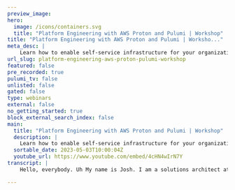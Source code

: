 ```yaml
---
preview_image:
hero:
  image: /icons/containers.svg
  title: "Platform Engineering with AWS Proton and Pulumi | Workshop"
title: "Platform Engineering with AWS Proton and Pulumi | Worksho..."
meta_desc: |
    Learn how to enable self-service infrastructure for your organization using AWS Proton and Pulumi. The workshop will briefly introduce Pulumi, an i...
url_slug: platform-engineering-aws-proton-pulumi-workshop
featured: false
pre_recorded: true
pulumi_tv: false
unlisted: false
gated: false
type: webinars
external: false
no_getting_started: true
block_external_search_index: false
main:
  title: "Platform Engineering with AWS Proton and Pulumi | Workshop"
  description: |
    Learn how to enable self-service infrastructure for your organization using AWS Proton and Pulumi. The workshop will briefly introduce Pulumi, an infrastructure-as-code platform where you can use familiar programming languages to provision modern cloud infrastructure and AWS Proton, a managed service for self-service infrastructure templates.   This 200-level workshop is designed to help users with basic familiarity with Pulumi effectively handle real-world use cases. We will guide you through using AWS Proton and Pulumi with diagrams and a series of labs to help accelerate your organization's platform engineering efforts.  
  sortable_date: 2023-05-03T10:00:04Z
  youtube_url: https://www.youtube.com/embed/4cHN4wIrN7Y
transcript: |
    Hello, everybody. Uh My name is Josh. I am a solutions architect at Pulumi. Uh and with me is Adam and if you'd like to introduce yourself. Yeah. Hey, y'all. My name is uh Adam Keller. I am a developer advocate um with Aws and um specifically, I'm working with uh A BS proton as well as just overall on the platform engineering and DEV ops Space uh over at Aws. So, really excited to be here and talk to y'all today. All right. So, uh if you have not yet done, so I definitely encourage everyone to sign up for a Plumy account. Uh If you sign up for a Plume account, you can use the Plumy back end uh to manage your state file and your secrets. That is definitely the easiest way to get started. The uh ploy service is free to use for individual use forever uh with essentially unlimited usage. Uh So I definitely encourage you to if you're, especially if you're learning, Pulumi use the Pulumi Service back end. Um Once you are up and running with Pulumi and uh if you think that your organization might be adopting it uh on a larger scale. I would encourage you to sign up for a 14 day free trial that will give you two weeks of access to our enterprises enterprise features. You know, pretty much the full uh range of things that the Pulumi service offers. So you get two weeks of free access to all of that including like scin single sign on. Uh you know, our most advanced policy is code features all there. Uh and there is no credit card required for that. Uh So don't use your trial like right away for just like getting up and running with ploy. But like once you get comfortable with Pulumi and you're like, hey, I might want to show this to my organization. Uh That's like a good time to sign up for uh for a trial. OK. So I'm gonna hand off to Adam now and he's gonna tell you a little bit about proton platform engineering and internal developer platforms. Take it away. Thank you. So, um first of all, again, thank you everybody for, for being here. Super excited to just talk about platform engineering, proton Pulumi and how, how all of this kind of comes together. Um But usually when I, when I talk about platform engineering, I like to start by just kind of talking about how we got to where we are today and, and how we've evolved and you know, when we look at platform engineering, really, it's all foundational built on top of you know this the the DEV ops movement dev ops culture with, you know, the ultimate goal of bridging the gap between developers and operators, you know, and, and, and infrastructure folks. Um you know, we started where we had this, this kind of very siloed model where infrastructure, people built infrastructure, they received a request, then they provisioned the infrastructure provision, the application to run on that infrastructure and then it was ready to go. And the developer just said, here's my code. Now you do the rest obviously, that was a slow process, very time consuming. And where we've gotten to is this kind of more modern era now where uh you know, folks are leveraging the cloud, they are taking advantage of managed services. You know, we've kind of learned that if we don't have to manage a database, you know, server, uh why do it and let's offload that, that heavy lifting, let the cloud take care of it. Um You know, we're using more modern technologies, containers, serverless technologies. There's been this huge uh boom in in leveraging serverless managed services uh and containers. And I mean, look, we see it with Kubernetes today, we see it with, you know, Circulus functionality like Aws lambda. Uh it's just exploded and with that have come some really great uh Infra infrastructure is code tools. Um you know, Pulumi being one of them where you know, infrastructures code started with uh defining as you know, Yaml cloud formation but before that, it was using chef, you know, puppet and we've kind of evolved into really programmatically defining your infrastructure as code. And you know, with that has a lot of power comes with that, right? You can have a lot of conditional logic and really make smart decisions when you build your infrastructure using infrastructure as code. And of course, you know, C I CD pipelines have become all the rage and and that's even evolved into uh into using GIT as, as the source of truth. So we've seen a lot of, you know, pipelines kind of taking over git with get ops and finding, you know, modern approaches to deploying code, deploying infrastructure uh as well. And of course, the, the last thing to mention here is microservices, right? We've, we've gone from this um you know, monolithic uh model of, of developing software to a more micro service model. And uh you know, one thing I wanna say is is there's no right or wrong approach to how you build software and how, how you build uh infrastructure, ultimately, what it comes down to is what's the best model to support the culture of the organization and to support your, your teams. But with that, we found that micro services obviously give you more agility uh so you can move faster, deploy faster, your blast radius is lessened because if you, you break your micro service, you're not breaking the entire application. And you know, throwing up a 500 error on, on your website uh for the entire page, maybe it's just one particular function of uh of your uh application. But with that, while we gained a lot of advantages, ultimately, what we've realized is that, you know, we've kind of sold it as, as maybe some people have sold it as being simpler. Maybe some have said it's a simpler approach. But I think what we've realized is it's not um you know, to build micro services to build out your infrastructure as code, there are still a lot of resources that need to be created. Um And we still have to think about how do we deploy these resources and then once those resources are deployed and our applications deployed, how are we monitoring it? How are we keeping track of um of the health of our application, the health of our infrastructure to ensure that, you know, we're not just going down and, and no one's aware of it. So, you know, what we've seen is with the DEV ops movement that we've made some pretty great progress. You know, developers get the C I CD pipelines, this really awesome automation, but it's still the developers are still focused on, you know, when we're, when we're bringing the two teams together, there's still a lot of focus on infrastructure and developers still have to kind of think about a lot of the uh you know, what's on on the infrastructure side and there's a lot of work. Um And ultimately, what we're hearing is developers don't always want to be experts and you know, be the the 10 X developer, right? They want to do what they do really well, which is build application code. Um And, and you know, deploy that code, so they're looking for standardization. But with all of this, we want to enable developers to, to build at their pace in a self-service model, but ultimately have the guard rails in place to do that. And with that, we've seen, you know, in practice where we see these built giant extractions that are being built by platform teams mega pipelines. Uh you know, this one C I CD pipeline that kind of deploys everything and I call it like the Uber C I CD pipeline that deploys all your infrastructure across many accounts and it becomes really hard when someone wants to come in and maintain that or contribute or build on top of that. So ultimately, what we've seen is there with all the good that's come out of this. In reality, there's still a lot of complexity to manage and we're still looking for ways to simplify that. And this is where platform engineering has, has come in. And again, I will say platform engineering, in my opinion is just an extension of DEV ops. Um You know, I think titles are are great, you know, but at the end of the day, we all have the same goal in mind. And that goal is to just make developers lives easier so they can serve their uh end user, which is, you know, the customer so they can give, you know, fix bugs faster, provide features faster and the operations teams, the infrastructures teams can build resources and define them in a way that enables developers to move faster and that ultimately the developers are their customers. So to put it simply, platform engineering is just looking to bridge that gap with self service interfaces um and ways for the developers to get what they need with all the guard rails and, and compliance built in. So with that, we've seen the boom in platform engineering in two kind of emerging patterns. One of those is get ups where you know, get ups, there's, there's a whole thing on, on a definition on it according to the CNCF. But ultimately, the idea behind get ups is you use get as the source of truth and any time a uh manifest is updated and get ups or any changes made, um There's a controller out there that's going to apply that change. And if anything changes manually outside of code, that controller is gonna reconcile and make sure that desired state is always being met. And then on the other side, we have self-service developer platforms, otherwise known as internal developer platforms. Sometimes you'll hear in in uh internal developer portals. Um But ultimately the goal of a a self-service developer platform is to set your standards and build common blueprints that represent your organization and your best practices of how you operate. So an example may be, you know, defining kubernetes clusters and then defining a standard way to deploy your applications onto those kubernetes clusters that meet compliance that follow the guard rails and ensure that what you're, what a developer is deploying is safe according to your standards. So ad BS proton aims to solve the problem of platform engineering and having to manage the platform on your own. So as I mentioned earlier, you know, platform engineering, the goal is to bridge the gap between developers and infrastructure operators. And proton really believes in that as as its mission. So I like to refer to proton as infrastructure as code orchestration where ultimately the platform team is defining the templates um that developers can, can deploy from oftentimes we call this golden path where we're saying here are the patterns that you can use to deploy. And you know, oftentimes these patterns are, you know, like I mentioned earlier, you know, uh containerized services, serverless functions that are, you know, behind an API gateway and these patterns deploy to all your shared environments based on on where you know, you want them to deploy. So a couple of features about proton and I realize I'm talking a lot, I could honestly talk all day, but I wanna get to the demo because I think that's where the most fun is. But proton provides um some pretty powerful functionality that we found our uh our customers have found to be really exciting and they've had great success with one is the self-service interface. So uh as a as a platform uh engineer, you're able to define your template centrally store them in GIT and use GIT as that source of truth. And proton will actually automatically uh present templates uh and publish those templates based on what you've stored in GIT. And when you set up that sync process, um but it has that really nice self-service interface for developers to go in, they have a nice catalog of, of um different blueprints or patterns that they can choose from, they pass in their inputs to configure the infrastructures code. And then proton actually deploys that infrastructure as code on their behalf. So from the developer's perspective, they get that nice self-service interface, whether that's via the console or API S and proton manages the deployment of those resources as well as the the insight and visibility into all the resources that have been deployed across accounts um using AWS proton. Uh And the last uh you know, feature I'll talk about with proton is, is the versioning uh system. So one common problem we see out there in the wild is, you know, as customers uh you know, grow and grow and, and their footprint gets really large, having insight into knowing what you've deployed across all your different environments becomes very challenging. And where that challenge becomes even more of a potential problem is when you need to apply a fix. And you know, let's just say, you know, there's an ami that you're referencing Amazon machine image, right? And that machine image is referencing a particular package on the operating system that is now has a a pretty critical vulnerability. Well, in order to find out what version of infrastructures code is running across all your environments, you have to do some creative digging to figure out what's running where. Well with proton, that's all central in the proton dashboard, I can very quickly see what a version of my infrastructures code templates are running where and then we can take the appropriate action, do a one click upgrade and then we can get to that latest version. So that's it for proton. Uh I'm gonna pass it off to Josh and we'll go from there. OK? And, and folks, I'm gonna go a little faster than I usually go. Uh Because I wanna make sure that I'm able to get to the code uh because the code is uh more extensive than it usually is uh for uh for one of these hourlong workshops. OK. So what is Pulumi uh pluming is an infrastructure code tool. Uh The essential um elements of it are that it allows you to use real programming languages. Um We'll go over the full list in a moment on one of the future slides. Uh and it works with a multitude of clouds so it works with AWS uh A w uh the other public clouds. So we won't mention by name but you probably know them. Uh and also a long tail of likes uh solution. So like data do new, like GB git lab, so on and so forth. Um Off zero, I think uh there's like um a huge range of uh providers that uh plume can work with. So, um and so like, essentially that is the uh the, the crux of, of like Pulumi is real programming languages and then it works with a multitude of clouds. Um Plume is uh open source. Uh All of the, all the stuff that we're doing today is either open source or using the free version of our SAS back end. Um So uh do, do you know that the only cost that would be incurred by uh running this demo would be the cost of the EWS resources? And that should also be likewise pretty minimal uh a little bit about Pulumi program model. So at the um the overarching kind of structure, the big, the big container is a project. You don't generally deal with projects directly. Um within a project, you have a program that's uh that's your code. Uh that's uh for us that's going to be uh a typescript file uh within your program you're defining resources. An example of resource uh is like a BBC or an S3 bucket, resources had inputs and outputs. Uh And so you will very frequently see this pattern where the output of one resource becomes the input of the next resource. For example, you might define an AWS S3 bucket and the uh bucket name uh output would become the input of a uh a policy that you might apply to the bucket. Uh And so you'll see that pattern repeated uh in our code. Uh Likewise. So behind the scenes, within those inputs and outputs, that's where Pulumi is keeping track of what needs to be uh create uh changed or created or destroyed. And in what order, uh so that's kind of where the magic happens and that's what allows you to make your Pulumi program declarative. Uh You don't have to say, you know, I want to update this attribute of this bucket and then attribute uh change. Like this part of the policy, Pulumi will keep track of those uh dependencies for you by the behind the scene. In addition to our program, where we define our resources, we have stacks, stacks are essentially instances of the program. Uh A very, very common use for stacks is to make a different environments. So, like your Q A DEV and prod um that is actually not as applicable um when you're using proton as we'll see later, but it's just important to know uh you know, how you would do this in a sort of vanilla polly uh situation. Uh a quick overview of Plume's model. So we have our Plume program that is where we are writing our code plume programs can be written in a wide range of languages including Python uh typescript, javascript. That's what we'll be using today. Uh But we also support Go uh C# F sharp. Uh We have java support which is in preview. Uh We also have YAML. Uh YAML is kind of like there for um organizations that might not be ready to take like a, a full step to using full programming languages to define their infrastructure's code. And it's kind of there so that like folks have a little bit easier onboarding if they're not yet comfortable um with, with writing code, uh real, real programming languages to define infrastructure. Your Pulumi program is executed by the Pulumi engine that is like the Pulumi cli. Uh it is going to interact with the Pulumi service to read your state file to find out what state uh your infrastructure is in. And then it is going to inter interact with uh one too many Pulumi providers to actually uh change your resources. So, uh today we'll be using the AWS provider. Uh that is what is making the actual API call to um to the API uh AWS API and uh, but there are other providers out there. Like we have Kubernetes provider that is like very popular. And so like, you know, and you, it is very much idiomatic to use multiple providers in a single um in a single plumbing program. So you might want to spin up an Eks cluster and then deploy some KTIS manifest onto that cluster. Uh And that's like that's a very uh common use of plumbing. Ok. So now we're up to demo time. I'm gonna check the Q and A tag real quick. OK. That is a long question. And I'm gonna have to get to that uh a little bit later because I wanna make sure that I get through the code. Uh I am going to share my screen, rearrange some windows, please be patient. All right, we're gonna share this screen. We're gonna make sure we share the entire screen and the correct screen. OK. So folks should now see visual studio code and now we get to play my favorite part, my favorite game in any workshop. Uh We're gonna play a game called, is it large enough for you to read? Uh How does that look to you, Adam? Does that look? Does that look reasonable? Yeah, that look, that looks pretty good. If anyone complains, I will, I will interrupt you and let you know. Yes, please do. OK. So taking a tour of the code, um There are two important con concepts I understand in proton, there are environments and there are services. Uh your environment is like uh your shared infrastructure and that is typically going to be defined by your platform team and deployed by your platform team. Uh So I'm going and then on top of the in into those environments, you will be deploying services and your services. Uh The templates are still going to be defined by your platforms team. But the actual deployment is typically going to be happening uh by your application development team. So you know, if I am, so as a service team member, I'm going to like come into the proton U I uh and like, you know, fill out a form and then I'm going to click a button and then it will deploy. I will also select the environment into which I am deploying my service and then my service will be deployed. Uh We'll, well, you'll see that in detail uh very shortly. So in this proton templates directory, uh we have an environment template and a service template in the environment template. Um It's important to note that when you bundle uh proton templates, they do have to have a uh prescribed structure to them. Uh And that is detailed of course in the proton dots. Um So within the infrastructure folder here, this is this is like where you're gonna see like the stuff that looks very familiar if you've worked with Pulumi before plus a couple of extra things that I will go into very shortly. Uh So in our pluming program, this is a pretty straightforward pluming program. Uh I'm gonna highlight a few lines. So uh we create a VPC. Uh this is the AWS X VPC. So this creates like a VPC and sub nets and net gateways and all that, all that goodness. So you have a fully functioning VPC like right out of the box with just a couple of lines of code. Uh We also create a in a uh an ECs cluster. Uh We're gonna deploy uh a Fargate service onto that um in the service portion and we have a security group for our load balancer. Uh This is not by the way, 100% production ready. Uh This could certainly be tweaked to be a little bit more, both flexible uh and uh and like uh a little bit more secure. So don't, you know, use this right out of the box for like production. Uh But it should give you a really, really good starting point. Uh And then we also have an A LB and we are deploying uh our A lb into the public subnet of our B PC. So here's an example, I'm gonna highlight over this. That is any um oh I know why uh normally in a pluming program, you would get, you would get the hard typing. Uh But because of the way that we have this set up, you'll notice that there's no node modules here. Uh That's because when we deploy our proton template, we do not include node modules. Uh That is they are uh they will get grabbed when proton runs the template, you'll see all of this later. Uh The important thing to take away from this is like this is our shared infrastructure. So we have a VPC, we have an ECs cluster and we have a load balancer and all of the services that we deploy into this environment uh are going to use this shared infrastructure at the bottom of our file. We have some uh some outputs. Uh These are stack outputs in Pulumi uh in typescript, you do that just by adding the export keyword. Uh So we're exporting the VPC ID, the private subnet I DS, the cluster A RN, the uh the low balancer A RN and low balancer TNS name and all of these things are there because they are going to be consumed by our service template. Notice by the way that we do not export the public subnet I DS because we do not want people deploying services directly into public subnets. That's what the low balancer is partially there for. OK. So that is uh are we so far so good? Uh I, I can't really see the chat because I only have two monitors and one of them has my notes. Uh But I don't even give me a thumbs up. Uh Yeah, I just wanna add, yeah, it seems like everyone's good. Um There was one person just mentioned con maybe some confusion around services. And I just think with, with proton like when, when you think about services think, you know, uh the blueprint that defines how your application runs. So if that's a container, if that's a serverless function, it's whatever the infrastructure uh that is required for your application to run. And then the environment is just those shared resources as Josh said, which by the way, Josh just I wanted to commend you, you explained it like, like maybe you should be the proton developer advocate because that was really good. But the environment is where the shared resources live. And essentially when you deploy a service through proton uh proton bridges uh environments and services together through inputs and outputs. So you make your configurable inputs in the schema file and then proton is able to then dynamically configure resources based on those values. So anyways Josh, so far. So good. Cool. OK. So um how does proton actually like run Pulumi commands? It does it by uh using code build, which is uh for those who don't know code build is um AWS S managed uh continuous integration service. Uh More to, to boil it down to a very, very simple concept. It is basically a con they give you a container and it runs bash commands, whatever you supply it and you define those batch commands uh in this file manifest dot YAML. Uh So there are two scripts that you're basically gonna be supplying here. One is to provision the infrastructure that is going to run a few Pulumi commands and then run Pulumi up and then there's also a deep provision section that's going to uh do whatever it needs to do to set up and it's gonna run plume destroyed. So it's pretty straightforward. Uh Let's take a quick talk uh tour through our provision script. Ok? So we have some debugging stuff You can ignore that safely. OK? So we're gonna download Pulumi, we're gonna run M PM install. That's gonna give us our node modules back and then we're gonna run some plumbing commands to essentially configure the environment. So uh we have a stack name, right? And so um what you can't see here but I have some, I have a sample over here. Uh And I'll go into it in just a moment. Proton takes the inputs that you give through the console and it uh it puts them in AJ O A known JSON file called proton dash inputs dot JSON. And then, so what we're doing here is we're taking proton dot inputs, proton dash inputs dot JSON. And we're using the JQ uh command line tool to get those values and pass them to our Pulumi stack. For example, uh we're grabbing the stack name. Uh You'll see, you'll see more configuration actually when we go from the uh when we, when we go over the uh the service template because that's going to be using all the outputs from the environment which are passed along to the service. Uh If you want to see what that looks like for an environment here is the sample file. So uh the environment name gets passed through like, so we use that environment name that's gonna become the name of our VPC. Uh And then we also, this is actually uh this is actually a little bit outdated, but essentially the one we'll keep an eye on here is the name. So we'll use this name. And then over in our plume program, we pull that in using the plum config functionality. We require the name. We also require a cyber block and then we use this name down here when we actually name the VPC resource. And so this name will filter down into like everything that you see in the console. So like if you're looking at the VPC, if you call this thing, uh you know, my environment, the VPC will end up being called out my environment dash VPC. Uh The um the subnets will have names that are also based off of that. So you'll see which ones are the public subnets and the private subnets and stuff like that. Uh And then we also pass through the cyber block uh as a as a configuration parameter just as a sort of demonstration. It doesn't actually have any effect on uh this particular infrastructure we build. But like if you can think of a scenario where you might have like hub and spoke network with like centralized egress. Uh Those VPC cyber blocks become very, very important because you need them to not collide. And so you need them to be parames. Josh, can I say that is the environment? Uh And I think, you know, so that again, so plume super powerful because you, you can programmatically define your infrastructure as code, you're using typescript here. Now imagine as you get more advanced in your templates, maybe you wanna make a uh one of the optional inputs, load balance or maybe you want to have a central load balancer in your VPC. So with Pulumi, I could have a conditional statement in my code that says if load balancer was enabled. So if that bullying value was set to true when someone created the environment, create a load balancer, create this shared load bouncer. But if not, then that load balancer never gets created. So you can really get you, you there's a lot of power that you have when you mix Pulumi with proton here because you can have this really nice self-service interface with all these options. And the end user is just selecting what they want and programmatically you're able to make decisions at deploy time at render time. So that was all I wanna say. Thanks, Josh Awesome. So um and then, so then the next question is like, well, how do we and how do we like let the console user know um what inputs are available. And so that comes from this file under schema schema dot A. Uh It is a YAML file that essentially lets you define like what the inputs uh the possible inputs are. Uh you can, we, this is a pretty minimal example. Um So right here, we just have the BBC Cider block um environments always have a name anyway. Uh So you don't actually have to define that in the scheme of block. Um But you, there's like a lot you can do with this file, you can say which ones are required, you can add validation uh to these inputs. So like, you know, uh if, if I had more time I could add a uh a validator here um that would like ensure that this is actually a valid cycle blocking. And so, um but let's uh let's get to like the actual action here and let me where, where do we go here? Where did you go? There you are proton console. OK. So uh and now can folks see this? I'm making it nice and big. Hopefully that is OK. And give me a thumbs up if that looks good to you. Little bigger, uh little bigger. All right one. Alright, cool. So here's the proton dashboard. And what we're gonna do now is we are going to create an environment, OK? And create an environment. So here is our environment template. It's called fargate dash env. Uh I may at some point after uh this workshop, go and clean some of these up. So the names are a little bit more consistent. Um But we're gonna select that environment. We're gonna click configure. OK? So under provision, we're gonna leave this alone because we are using code build provisioning. Uh which is, so that's basically neither, none of the above. Uh We're gonna go to which deployment account we're gonna deploy to this account, which is fine. We're gonna give this uh environment a name, my env uh we can give it an option description, but we're not gonna do that here. And then we need to select which role uh is going to be used to deploy it. Uh I will show you how I created this code uh role uh later if there's time, but I'm gonna select this uh this role that I created uh using actually, OK? And then we can add some tags if we need to, but we don't need to do that. So let's click next. Ok? Now, we are able to actually enter the cyber block. Let's let's go 10.3 0.0 0.0 0.16 total, classic classic cyber block. Uh Let's, and then we're gonna hit next, ok? So then we're gonna get a chance to review the inputs that we did. Uh They all look good because this is a simple example. And then we're gonna click create. OK. So now we can see that our deployment status here is in progress. Uh What I'm gonna do is I'm actually gonna reload the page uh and now that we can reload the page, oh Look at this. We have code build provision. And so what we can do is we can click this link to the code build job which will take us into the code build uh console and we can tail the logs and we can watch it, do it, do its thing. And we're not gonna stick around here for the entire creation process. Uh I'm actually gonna jump back to the code so we can maximize our time together. Uh But very shortly, uh I'm actually gonna, I'm gonna jump back to the code now. We'll, we'll check back in here. But what you'll see is you'll see that these um these commands that we define our in our manifest dot L they're gonna start executing. Uh And then we're going to deploy our infrastructure using polluting. Let's see. Do we have any, we don't have any output yet, but that's OK because we have plenty more to show. OK. So that is the environment template. Now, let's take a look at the service template. OK? So our service template um likewise, yeah, this should look pretty familiar. Let's go into the Pulumi programs is the index dot TS file. And what are we doing here? OK. So we are requiring now, remember that we had all these outputs at the end of the environment. Well, we're now making the required configuration parameters uh for the service because this is how the service knows where to deploy its infrastructure. And so what is that infrastructure? Um And let me also preface this by saying uh this, the partitioning of the infrastructure between environment and service is not necessarily optimal. Uh That's another thing that I'd like to work on if I have time. Uh So, so you may see a few minor changes to this after um after this workshop is concluded. Uh So do like, you know, you might want to keep an eye on the um on the workshops uh on the workshops at Repo um that is linked in the handouts. That's where all the code is. So we create a target group for our service and an HD TB listener on the low balancer. And so like, you know, when we create this target group, right, we have this VPC ID and then where is this VPC ID ultimately coming from? It is coming from the environment. And how do we get our environment? Well, when we create our service, we select which environment it's going into. And when we do that, um proton will create a um a proton inputs that chase on file that includes all the outputs of the environment. And so that's right here. That is this file. So you can see that like you know, this is a lot longer than the uh than the, than the JSON file that we have for our environment. Our environment is very short, but our service contains not only like our inputs to the service but also all of the outputs from the environment. And so like here, for example, is like, you know, the, the uh the VPC ID that we're gonna use uh to deploy our listener. So hopefully everybody's following so far. So point being you get the outputs of the environment are passed as inputs to the service. Can I add one thing, Josh really quick, go ahead. Could you go back to that uh input really fast? Um In, in, in addition and again, a a again, you're explaining proton so beautifully. Um If you, one other thing that's really cool about the service templates is you can also bundle a pipeline definition in your service template. So if you decided that you wanted to have a pipeline, what proton would give you here is the pipeline inputs as well. So if you know, you want to make these templates generic, so one thing is maybe you wanna let you know you have a polyglot environment where one team writes and go the other team, you know, develops in Python, but they all need to run unit tests. So you could just say what's your unit test, script location? And then in your pipeline, you're just gonna run that um that that line based on what the the user passed in. And this is where you'll get all the information. So super powerful, you can really build extensive uh like full fledged services here with pipelines end to end and proton will, you know, fill in those blanks uh in this, in this file. All right, that's excellent. Oh And so we can see by the way that our, our V BC is uh being created, uh We're now down to the load bound. So our environment is, is progressing along very nicely uh back to so back to our service. So we're gonna create a target group, a listener I enrolled to run our um to run our far G task. We have a task definition and uh it is running, we're just gonna run essentially. So we're gonna create a far G task if you don't know what Fargate is. Uh fargate is ewss managed uh serverless container orchestrator. Uh It basically means that you can run uh containers without having to worry about the hosts on which they're actually running. You just point it kind of at a VPC and say, uh you know, scale out it within this VPC and it does its thing. Uh It's an excellent option. Uh If you are running an application on containers and uh are just kind of getting started and don't wanna have to necessarily deal with the complexity of running like a Cobert cluster. Uh We have a security group. The security group is this is basically to allow traffic properly. Um From our far day cluster, we need to be able to download the actual engine X container. That's why we have to allow port 443 and then port 80 is where the actual engine X traffic will flow. Again, this is not a production uh ready uh uh set up. You would normally have like uh http S and have that terminate the low bouncer. Uh But for simplicity, we're just gonna run straight port 80 through to uh to engine. Finally, we define the service. Uh The service is going to be deployed into our private subnets. That's where you want. You don't want necessarily want your container to be publicly addressable. Typically you do not. And then the last thing we're gonna do is we're gonna export our service URL uh again in a more um one of the things I do want to eventually do to improve um The this demo code is to allow it to support multiple uh services uh on a, in a single environment right now. It only supports one. So this URL would uh if we had multiple services, there would be like a, an extra um an extra URL segment tacked on to the end and we would use um layer seven based routing to be like, OK. Uh Whatever, whatever, whatever dot Amazon app that AWS dot com slash service one, we'll route to the first service slash service two would route to the second one. Um So that's a future enhancement that hopefully we'll be able to, to get out at some point uh looking at the schema uh or schema dot yaml. So this is the, this is what defines the console inputs for a service. Uh We have a, this is essentially a dummy. Uh uh This is a dummy input basically. Uh But we're gonna allow you to define the service port. It doesn't actually work at a, at present, but that is definitely something that you might uh in a more production scenario of like one clear example of like a, a parameter to the service would be the name of container, right? So you're gonna have like my org slash, you know, uh login service or my org slash orders service or whatever. Uh That's like how you would use it in a more productive scenario. So, like each team would fill out what the name of the container is that contains their application code. OK? So let's see how our uh OK. Good. So our environment is now deployed uh And we can close the code build tab back in proton Town. Uh So we see our environment is called my ENV. And if we hop on over to the VPC console lo and behold to go to our VPC S, we see that we have my environment VPC right here. So that is what we just deployed there is the cer block that we defined and we can see that our inputs to our environment are have been passed along to the actual generated infrastructure. Great. OK. So let's go back to proton and a really cool thing to highlight there, Josh is you didn't. So all you did as the platform engineer and when I say all you did, I'm not trying to, you know, lessen all the, you know, all the hard work, but like you just define your templates using infrastructure as code, right? You're comfortable. That's your, that's your territory. You feel good there. What you didn't have to do was build an infrastructure pipeline. You didn't have to think about cross account roles and like all these all the complexities that come with automating, deploying of these resources, you just, here's my template bundle, here's my infrastructures code, published it and then went through the self service interface and proton handles the rest. So it's just kind of neat that you don't have to think about all of those complex things anymore. You're just really focusing on the value to you, which is defining the infrastructure in a way that's reproducible and deployable. Excellent. Uh So now that we're ready to create a service, we're gonna create, uh we're gonna choose our service template. It's the same single template that we just went over and visual studio code, we're gonna click configure, we're gonna give it a name but my service cool. Uh We don't, uh And then we can define some tags if you want to. That's optional. We're gonna skip that for now and we're also going to define a service instance name. So you can actually deploy multiple instances of the same service uh into multiple environments at once. Uh We'll call this uh my service instance and we need to select the environment. Um It's worth noting that um behind the scenes proton will let you do some pretty sophisticated things so that you can ensure that uh a service is only deployed into a compatible environment and not only a compatible environment but a compatible major version of that environment. Um You can do and we didn't really, we're not gonna show that here today but you uh you do when you create environment templates, there is semantic versioning that you, that you attach to that so you can create a new version of an environment and it might not even be available to anybody yet. Uh You actually have to explicitly publish it. Um So it's like this is like such a huge leap forward. Um For like for these types of manage services, this is like really, you know, proton is like really one of the nicest uh products I've seen uh in this area. So we're gonna select the environment that we just uh deployed into my environment. We're gonna enter our service port which doesn't actually do anything. We don't tell anybody uh we're gonna click next. Ok? Again, we get a chance to review all the choices we made. Uh We think we feel pretty good about them and we're gonna click create. OK? And so now we see our service status has created in progress. Uh I'm going to reload page and we're gonna go to this service instance we're gonna click here. Uh and lo and behold, we have our code build provisioning link And if we click this, it will open uh the codebuild console in a new tab. And again, we can tail the logs and keep an eye on uh what's going on. Uh So it is now running like M PM install. Uh Plume has already been installed and it's eventually going to run Pulumi up. Uh So at this point, uh I think I want to uh hm let's uh actually, you know what? We only have about 10 minutes left. I am by the way more than happy to stick around, I could talk about this for another hour. Uh If folks wanted to. Uh but I don't know that there is necessarily that much demand that said uh maybe this would be a good time to check in on Q and A. Um How are folks doing over there? Is everybody following? Does this all make sense? You know, Josh, there was one question. Yeah, the, the most recent one I think you you may be able to help with is how does proton compare to using uh Pulumi automated deployments could use them in conjunction? Are they more competing? So, uh yeah, I, I think that if you were using proton, you would probably not be using Pulumi deployment. Now that said there's still a lot of value in those scenarios that comes from using the Pulumi service, which uh I I can bring up right now actually. So this is the Pulumi Service. Um One example that comes to mind, right is, um, if you are uh on Pulumi business critical level of um, of service, um we give you the ability to define. So Pulumi has uh a policies code feature called policy packs. And you can, when you're, when you're on business critical, uh you can define a policy pack that needs to apply to every stack in your organization. So if you need HIPA compliance and there's certain AWS services that you can't allow anyone to use, uh you can write one rule in code uh to ensure that those services are not used and they will automatically be applied to all stacks across your organization. Um So that, so no, you would not necessarily be using Pulumi deployments if you're using proton, but there's still, uh, you would still probably want to use the Pulumi service, uh, by the way, uh, in the Pulumi Service, uh, you do get a, uh, history, uh, of this is our service that's being spun up. I guess it, I guess it just finished, um, within the p Pulumi service, by the way, you get, uh, the output, the same output you would see from the ploy cli uh, as well as like the change history to any stacks and any stacks that have been spun up or down as well. Uh So, uh, you get that history in there that's like so important when you're like, trying to figure out like who changed what, when and possibly why. Uh That's always good to know when you're working with production workloads. Uh Also in the Pulumi service. Uh Again, you have like uh we know we have a dashboard that shows you like your resource count over time, stuff like that. Um So I think that I think that the ultimate like proton and the plume service work really well together. Uh But you would not be using the specific feature of colum deployments in all likelihood if you are using proton. Um let's check back by the way on co build. OK. So we are all done. Our service has been uh deployed and if we go back to the pro top console, uh we can reload page and if we scroll down, uh I think it's actually what this up. No, here it is. So if we look here, details, outputs, we have our service URL. Let's copy that. Let's paste it into the browser and lo and behold, we have ourselves a new fresh, fully functional instance. Of engine X. So it works, which is always good to know. Um So we only have about eight minutes left. Um I wanna make sure I take this time to cover any questions because there's, I mean, this is, this is a very, very, this is a particularly dense uh presentation. I know I went over a lot of stuff. Um What else can I, can I help uh folks uh with, let's see, we have some questions here. Can you deploy services to environments that you already set up outside of proton proton? For example, existing ECs clusters? Yes, yes, you can. Um There's a lot of different ways you could accomplish that, but essentially, you just need to get the cluster ID and any other supporting I DS and infrastructures to Pulumi. And uh there are a lot of ways to do that in Pulumi, you could hard code it. Uh Pulumi has what's called a get method on every resource type. So you can query for example, a VPC by VPC ID uh or other um you know, there are functions within the AWS provider to grab a VPC by different identifying um characteristics. You might be looking for something with a specific tag. Um Again, so there's really, there's lots of ways to reuse that existing infrastructure um outside of um that that was created outside of Pulumi, you can also by the way uh import resources into Pulumi and have and so you, you would be able to potentially create a proton environment or another Pulumi program and import your existing infrastructure. Uh If you go to our blog, I wrote a blog post uh about that very subject pretty recently. Uh Let me see if I can grab it and I'll try and throw it in the handouts or uh for you. And yes. So on top of that. So, so you can also with proton if you want to, if you manage a, a stack outside. But like oftentimes what we see with customers is they kind of wanna, they wanna move to proton, but they want to do more of like that Strangler method type approach where you slowly isolate your stuff created outside proton has a feature called customer manage environments where basically you could define uh an environment and your environment is literally just uh the output. So VPC ID, uh ECs cluster A RN whatever you'd want to share. And then when you create a service definition in proton and you deploy it to that environment and I'm air quoting here, it's gonna grab those outputs and that's how proton knows of those values. So if you wanted to do that like natively in proton, that would, that's how you could do it creatively there. So Graham asked a great question. Can you provision the application on top of the infrastructure with pro time or is it just for the infrastructure? So Graham, that's that there's actually a this is actually a fairly nuanced answer. Uh If you are deploying a containerized service, the application is the infrastructure. Um However, if you have a scenario, for example, where uh you're running software on V MS, uh you could just as easily define in your infrastructure as code, you could define a um code, deploy deployment and do it that way. Um Or you know, with these, you know, because you're using um because you're using code build as your provision. If you can deploy it by executing bash for uh powershell commands, I believe the windows containers are also supported. Uh Check me on that, Adam make sure that's correct. Um But essentially if you can deploy it using a script. Yeah, good. So that is supported. Um You know, if you can deploy it using a script, then you can use pro to, to do this. You could just, you don't even need to be using Pulumi at all necessarily, you can pass parameters. Uh you know, to like if you're using uh what is it Capistrano, I think you could just pass parameters like Capistrano if you're deploying a ruby application like on to virtual machines. Um We have a lot more questions. Uh How does proton auto tagging work if plume is provision in the environment? Does it work if using cloud formation for provisioning? Uh So OK. So proton is going to tag uh in the console, right? Proton is gonna generate tags for let's say the environment regardless, I believe. Right. Yes. Yes. So it's gonna have these sort of Aws generated proton, um, tags. If you want to tag the actual resources the, uh, environment is creating, then in that case, um, you would just pass them through to your Pulumi program and then apply them. Uh, however you need to use in Pulumi. Um, if you were using the AWS, um, excuse me, if you're using the AWS X VPC component, uh the name of the resource which we call my ENV dash VPC or whatever. Uh those, those names are going to automatically filter down because that's how we design the component. So you will see those name tags in the um in the console. Uh Are there any other questions? Let's see. II I think we covered too much, maybe, maybe, but his mind is so full. There's no room for questions there. There's what can the templates be managed directly through proton? And I, I, I'd probably like to get some more uh elaborate a little more on that. But I mean, proton, essentially, you, you define your templates, um you know whether that's in GIT or in S3 and then you tell proton here's the location of the template and then proton knows what to deploy and how, what to render at deploy time. Yeah, the example code um by the way, uses S3 but in a production scenario, um you should use, you should probably use get uh sync instead. The reason that we use S3 um for this demo code is that it allows us to keep all the code in one repository so that things like can't possibly get out of sync. Um And I didn't really get a chance to dive too much into this, but it's worth mentioning that um we act, I actually set up proton and the templates themselves using Pulumi that I ran on my local machine. Uh So it's like a little bit of a uh uh an inception type thing. If you're familiar with that, with that movie, um When we set up the proton resources, they're actually pretty minimal. Um We have a role that codebuild can assume it's gonna allow it to create um AWS resources. So we give code build uh full admin, which is, that's like pretty standard practice. Um So, you know, if you're, if that, if that raises some hairs in the back of your neck, that is actually pretty normal um for, for tools like Pulumi that you, you do want to give them a role with full administrative access because if you give them anything short of that, they're not gonna be able to create I AM roles which are like pretty critical for most uh real world use usages. So like, for example, you can't, most of the time you're not gonna be able to run like a service application unless you are allowed to create I AM roles which in turn requires full administrator. Uh So that is, that is normal. Um In addition, so we have that. Uh so we have that role. Uh We're gonna apply that role to uh code build. We are giving uh we're also passing our Pulumi access token. So that's what allows us to interact with the Pulumi service. Uh We are putting that in secrets manager. Uh And then we give it. So we're essentially creating a secret and secret version. Uh That's so um when codebuild does its thing, uh we are actually passing that through to codebuild as an environment variable and you can see all the details of how that works in manifest dot YAML. Uh And then we're also creating a bucket in which to place our templates. Um So that's essentially how the protein infrastructure works. Uh If you want to look at the details, you can also dive into the environment, template folder and service, template folder. Um That is what actually uploads uh the G ZI template up here. So we have a make file that I know I'm like really, really tacking on quite a bit to the end of this uh workshop. But hopefully the, the folks are following along, we have a make file, the make file will take the code uh for our, for our template and tar and G zip it. And then uh if you run this Pulumi stack, it will upload uh the template into uh a uh S3 and uh create and publish a new version of the template. Um You can also do all of this through the U I. The reason that I decided to automate it is that uh in offering this workshop, I was running through this over and over and over again. And so it became very much worth my while to actually try and automate it as much as possible because I was doing it so many times. Uh If you're doing this in practice, you, it may be totally fine to like set these things up just through the proton console. Um Adam, if you by the way, have to go. Uh No worries. Uh I can stick around for a little while and try to answer uh the remaining questions um up to you. Uh So we have a question. Can I use I am to allow access deployment to groups of templates to a group of users? Uh I would certainly imagine so, but Adam, if you wanna fill in some details there, yeah, so this is something we're we're looking at with proton. So today you can't, you do have some control over who can deploy what in the proton console and API S. However, we are looking at um having more advanced identity uh and access management privileges uh there. So if that's something that you're interested in and you have some, some really good use cases, I'm just gonna post my email in here. Please feel free to reach out to me because that's something we're actively looking at. Uh right now. Awesome. Uh So Camila asks, uh what are some of the potential pitfalls to be aware of when using this combination? Pulumi plus proton? Um All right. So you don't want to do platform engineering in your company until like you're ready to do it. Um Some of the skills that you're gonna need, um some of the skills are gonna be necessary. OK? You're gonna have to understand how to separate environments versus services and which resources go into which place. Because if that gets messed up and you start having a whole bunch of developers, you know, deploying their services and then you're like, uh-oh, we put something in the wrong place that's gonna be difficult uh to fix, not impossible, just, just difficult. Uh It's very expensive in terms of time, not that. So in terms of money, um you definitely uh your platform engineering team needs to understand how needs to understand how to keep a stable versions of environments and services you uh you know, do not want to be uh unnecessarily creating new major versions of either environments or services. Um And so like, you know, and these, these are, these are skills that, that that can be learned. They're not, they're not inherent, no one's more in understanding semantic versioning or like, you know how to partition infrastructure between environments and services. Um but, you know, start small, I would say start small. Um you know, think of, try to put like really obvious shared infrastructure like VPC S, like, you probably don't want uh a service application team uh having to define their own cyber block or like aspects of their VPC. That's like a really great starting point. That's like really easy to, um you know, that's very clearly an environment in my mind. Uh Typically, you're going to want to have some sort of shared. Uh If you have, if you're using ecs or EKS clusters, those are also very good candidates to go into environments. Um So, yeah, again, I would say like, don't definitely don't be in a rush to like roll this out to your entire organization, start small. Um Make sure you go through a few major revisions and that your templates are relatively stable before you start to roll them out en masse. Um I think those are some of the, I think those are the biggest pitfalls that I can think of. Yeah, I, if I can, yeah, I, I think if I can just add a couple of things, I I agree with everything you're saying. One, you know, it it's very common and this is in, in platform engineering in general, we build these, these platforms to enable developers to self serve. One of the biggest failure points is we think we can solve all the problems in this central self-service. Uh platform. And the reality is we can probably get to about 80%. But at some point, you, you're not gonna be able to solve every problem at your organization. So recognize and start, as Josh said, you start small, recognize the problems that you can solve, build your templates. Make sure you're you think programmatically when you're defining these templates and have, you know, that conditional logic to uh you know, use that schema to to have some conditions to deploy things or not deploy things based on inputs. Um But also really quick segway here, proton does have a feature called components where when you get to that point where you just simply can't solve every problem. And there's that like the 80 20 rule, 80% you've solved with the platform, but there's 20% that you just pos can't possibly do everything. This is where components help developers can come in and actually bring their own infrastructure as code and deploy it on top of uh their services. So I'm not gonna dive into that now. But I think as we look forward and as we look at how we're building platforms in the future, this is gonna be critical uh because you gotta be a be able to think of the the developers that need to self serve, but also self enable. And that's where you know, features like components will help. And that's so sorry. There was one more question that I actually, I was gonna touch on too and I see my, my audio, my cameras off, but hopefully my audio is ok. Um proton is not opinionated about where you deploy to. So as Josh was showing proton launches a code job and then deploys your infrastructure as code based on what you have to find there. So if that means that you want to deploy somewhere else, you absolutely can. Uh proton is not forcing you to deploy to one particular cloud. It just runs in AWS runs that code, build, job runs your infrastructure as code. So if you want to deploy something into your, you know, uh data center, you can do that with proton as well. And uh one more thing I wanted to call out um in the uh in the sample code. Uh is that so if you the read me has a lot of the details that I went over, um It definitely explains pretty clearly. I hope, I hope it explains clearly uh all of the uh components of the code base. So like what's in each directory, what word do you need to deploy things? Uh All that information is there for you in the read me. So do um you know, hop on over and by the way, if there's anything that's not clear, please file in issue um in the github repo. Uh I'll be more than happy to uh to take a look at it and, and try to address it as quickly as possible. Um Also, you know, if there's any mistakes in the code, uh likewise, please, uh you know, do file an issue and I'll try and get it fixed up. Uh OK. So I think maybe we have time for like, maybe one more question because we're a little bit over time. Uh Craig, uh My former coworker asks, how does uh proton integrate with co catalyst if it does at all? OK. So yeah, again, my, my computer is getting a little wonky here, but it seems like my audio is good. But yeah, it was good. Thank you. So, uh OK. So it's a good question. So code catalyst really focuses on the that the developer experience um where developers can just kind of get pre vetted blueprints, like kind of opinionated blueprints and they can just click kind of drag and drop their um uh their, their C I CD workflow and it's really like really focused on on developer experience number one and having the opinion built in proton is opinionated in how we deploy infrastructures code and how we deploy. Um But it's very extensible. So you can build on top of proton, you, proton enables you to use Pulumi for example, or it literally you could use proton to deploy just A S A series of bash scripts if you wanted to. So uh that's kind of the main difference is proton offers that developer platform, but the platform team is defining the opinion where code catalyst is AWS has the opinion and that, you know, you can leverage Aws as a opinion there. Cool. And we have one more question. Uh Are there any particular features that make proton different from open source solutions like backstage? Yeah, that that's a good question and, and it's common uh a very common one backstage is really uh a really powerful uh developer portal. Um I would say that just the, the main difference between the two is just proton is, is uh fully managed, very infrastructure is code focused. Um you know, pipeline focused and backstage is really focused on the internal developer portal where developer can you know, kind of get that documentation, get scaffolding, like if they want to get in a a sample project, uh react project, for example, and get that repo you know, presented to them and, and kind of get the scaffolding, that's where backstage really shines. Um But I would say they're, they're, they're very, they, they do have similarities. But also there is a we have a backstage plug-in for proton as we do have some users that like to use backstage, but they want to leverage protons versioning for the infrastructures code uh in Aws. Cool. All right. So I think that we should be wrapping things up. Uh Unfortunately, I would, I would, I could, I could keep going forever on this stuff. This is like one of my favorite topics to really, to really cover um some links for folks that are interested in learning some more. Um If you want to keep on tap of our future um workshops, please go to plume dot com slash resources. So, um I am easily findable uh on the Pulumi Slack. Uh If you have not yet joined, I definitely encourage you to join uh hop on the inside of the workshop channel or even the general channel or the Aws channel. Uh My name is Josh. Uh and I'm pretty easy to find, uh I am the guy that looks like this and has the Pulumi icon next to my name, uh that identifies me as a plumy employee. Um So, uh Adam has disappeared visually. I think he's still with us uh in, in audio. Um But on behalf of both of us, I really want to thank everyone for uh choosing to spend this time with us. Uh We hope that this content is valuable uh that you've learned something useful that you can apply in the real world. Um And uh yeah, thank you so much for your attention. So on everybody.

---
```

